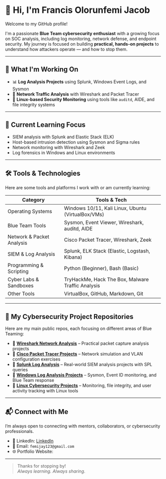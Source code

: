 # 👋 Hi, I'm Francis Olorunfemi Jacob

Welcome to my GitHub profile!

I'm a passionate **Blue Team cybersecurity enthusiast** with a growing focus on SOC analysis, including log monitoring, network defense, and endpoint security. My journey is focused on building **practical, hands-on projects** to understand how attackers operate — and how to stop them.

---

## 🔧 What I'm Working On

- 📊 **Log Analysis Projects** using Splunk, Windows Event Logs, and Sysmon
- 📡 **Network Traffic Analysis** with Wireshark and Packet Tracer
- 🐧 **Linux-based Security Monitoring** using tools like `auditd`, AIDE, and file integrity systems

---

## 🧠 Current Learning Focus

- SIEM analysis with Splunk and Elastic Stack (ELK)
- Host-based intrusion detection using Sysmon and Sigma rules
- Network monitoring with Wireshark and Zeek
- Log forensics in Windows and Linux environments

---

## 🛠 Tools & Technologies

Here are some tools and platforms I work with or am currently learning:

| Category                  | Tools & Tech                                         |
|---------------------------|------------------------------------------------------|
| Operating Systems         | Windows 10/11, Kali Linux, Ubuntu (VirtualBox/VMs)  |
| Blue Team Tools           | Sysmon, Event Viewer, Wireshark, auditd, AIDE       |
| Network & Packet Analysis | Cisco Packet Tracer, Wireshark, Zeek                |
| SIEM & Log Analysis       | Splunk, ELK Stack (Elastic, Logstash, Kibana)       |
| Programming & Scripting   | Python (Beginner), Bash (Basic)                     |
| Cyber Labs & Sandboxes    | TryHackMe, Hack The Box, Malware Traffic Analysis   |
| Other Tools               | VirtualBox, GitHub, Markdown, Git                   |

---

## 📂 My Cybersecurity Project Repositories

Here are my main public repos, each focusing on different areas of Blue Teaming:

- 🔹 [**Wireshark Network Analysis**](https://github.com/Femijay-code/wireshark-network-analysis) – Practical packet capture analysis projects
- 🔹 [**Cisco Packet Tracer Projects**](https://github.com/Femijay-code/cisco-packet-tracer-projects) – Network simulation and VLAN configuration exercises
- 🔹 [**Splunk Log Analysis**](https://github.com/Femijay-code/splunk-log-analysis) – Real-world SIEM analysis projects with SPL queries
- 🔹 [**Windows Log Analysis Projects**](https://github.com/Femijay-code/windows-log-analysis-projects) – Sysmon, Event ID monitoring, and Blue Team response
- 🔹 [**Linux Cybersecurity Projects**](https://github.com/Femijay-code/linux-cybersecurity-projects) – Monitoring, file integrity, and user activity tracking with Linux tools

---

## 📬 Connect with Me

I’m always open to connecting with mentors, collaborators, or cybersecurity professionals.

- 💼 LinkedIn: [LinkedIn](https://www.linkedin.com/in/francis-olorunfemi-jacob)  
- 📧 Email: `femijay123@gmail.com` 
- 🌐 Portfolio Website:

---

> Thanks for stopping by!  
_Always learning. Always sharing._
